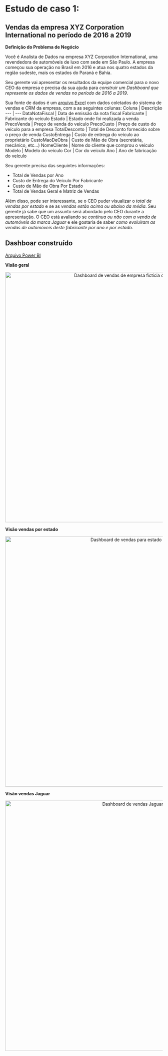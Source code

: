 # Estudo de caso 1:
## Vendas da empresa XYZ Corporation International no período de 2016 a 2019

**Definição do Problema de Negócio**

Você é Analista de Dados na empresa XYZ Corporation International, uma revendedora de automóveis de luxo com sede em São Paulo. A empresa começou sua operação no Brasil em 2016 e atua nos quatro estados da região sudeste, mais os estados do Paraná e Bahia.

Seu  gerente  vai  apresentar  os  resultados  da equipe  comercial  para  o  novo  CEO  da empresa  e  precisa  da  sua  ajuda  para  *construir  um  Dashboard  que  represente  os  dados  de vendas no período de 2016 a 2019*.

Sua fonte de dados é um [arquivo Excel](https://github.com/luizabizoni/power-bi-studies/blob/master/dsa-cap-02/DadosVendaCarros.xlsx) com dados coletados do sistema de vendas e CRM da empresa, com a as seguintes colunas:
Coluna   | Descrição
--- | ---
DataNotaFiscal | Data de emissão da nota fiscal
Fabricante | Fabricante do veículo
Estado | Estado onde foi realizada a venda
PrecoVenda | Preço de venda do veículo
PrecoCusto | Preço de custo do veículo para a empresa
TotalDesconto | Total de Desconto fornecido sobre o preço de venda
CustoEntrega | Custo de entrega do veículo ao proprietário
CustoMaoDeObra | Custo de Mão de Obra (secretária, mecânico, etc...)
NomeCliente | Nome do cliente que comprou o veículo
Modelo | Modelo do veículo
Cor | Cor do veículo
Ano | Ano de fabricação do veículo

Seu gerente precisa das seguintes informações:

- Total de Vendas por Ano
- Custo de Entrega do Veículo Por Fabricante
- Custo de Mão de Obra Por Estado
- Total de Vendas Geral e Matriz de Vendas

Além  disso,  pode  ser  interessante, se  o  CEO  puder  visualizar  o *total  de  vendas  por estado* e se as *vendas estão acima ou abaixo da média*. Seu gerente já sabe que um assunto será abordado pelo CEO durante a apresentação. O CEO está avaliando se *continua ou não com a venda de automóveis da marca Jaguar* e ele gostaria de saber *como evoluíram as vendas de automóveis deste fabricante por ano e por estado*.

## Dashboar construído
[Arquivo Power BI](https://github.com/luizabizoni/power-bi-studies/blob/master/dsa-cap-02/estudo_01.pbix)

**Visão geral**
<center><img src="https://github.com/luizabizoni/power-bi-studies/blob/master/dsa-cap-02/dashboard_estudo_01.PNG" alt ="Dashboard de vendas de empresa fictícia de automóveis" width="800"></center>

**Visão vendas por estado**
<center><img src="https://github.com/luizabizoni/power-bi-studies/blob/master/dsa-cap-02/dashboard_estudo_01_2.PNG" alt ="Dashboard de vendas para estado de SP" width="800"></center>

**Visão vendas Jaguar**
<center><img src="https://github.com/luizabizoni/power-bi-studies/blob/master/dsa-cap-02/dashboard_estudo_01_3.PNG" alt ="Dashboard de vendas Jaguar" width="800"></center>
